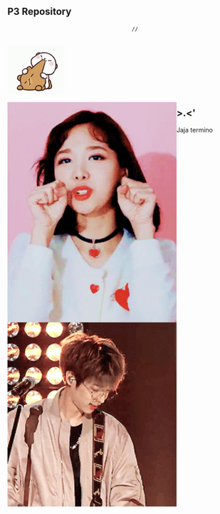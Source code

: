 
## P3 Repository
                                           //
## <img src="source/tenor.gif" width="128" align="center"> 


 <img src="source/heh.gif" width="380" align="left"> 


 <img src="source/ze.gif" width="380" align="left"> 



## >.<'

Jaja termino
